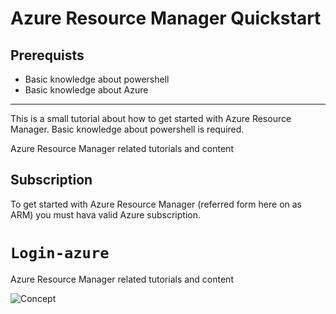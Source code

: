 # Azure Resource Manager Quickstart

## Prerequists

* Basic knowledge about powershell
* Basic knowledge about Azure

---

This is a small tutorial about how to get started with Azure Resource Manager. Basic knowledge about powershell is required. 

Azure Resource Manager related tutorials and content

## Subscription

To get started with Azure Resource Manager (referred form here on as ARM) you must hava valid Azure subscription.

`Login-azure`
=======
Azure Resource Manager related tutorials and content

![Concept](http://trevorsullivan.net/wp-content/uploads/2015/08/2015-09-06-16_59_10-New-notification-1024x707.png)
